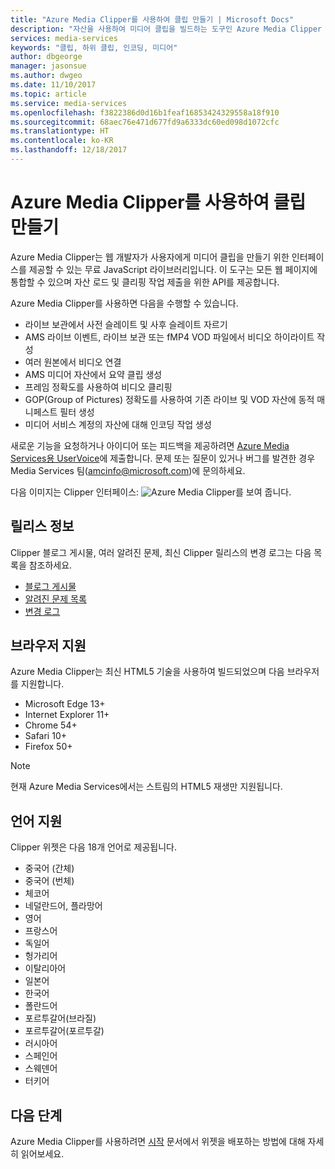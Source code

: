 ```yaml
---
title: "Azure Media Clipper를 사용하여 클립 만들기 | Microsoft Docs"
description: "자산을 사용하여 미디어 클립을 빌드하는 도구인 Azure Media Clipper 개요"
services: media-services
keywords: "클립, 하위 클립, 인코딩, 미디어"
author: dbgeorge
manager: jasonsue
ms.author: dwgeo
ms.date: 11/10/2017
ms.topic: article
ms.service: media-services
ms.openlocfilehash: f3822386d0d16b1feaf16853424329558a18f910
ms.sourcegitcommit: 68aec76e471d677fd9a6333dc60ed098d1072cfc
ms.translationtype: HT
ms.contentlocale: ko-KR
ms.lasthandoff: 12/18/2017
---
```

# <a name="create-clips-with-azure-media-clipper"></a>Azure Media Clipper를 사용하여 클립 만들기
Azure Media Clipper는 웹 개발자가 사용자에게 미디어 클립을 만들기 위한 인터페이스를 제공할 수 있는 무료 JavaScript 라이브러리입니다. 이 도구는 모든 웹 페이지에 통합할 수 있으며 자산 로드 및 클리핑 작업 제출을 위한 API를 제공합니다.

Azure Media Clipper를 사용하면 다음을 수행할 수 있습니다.
- 라이브 보관에서 사전 슬레이트 및 사후 슬레이트 자르기 
- AMS 라이브 이벤트, 라이브 보관 또는 fMP4 VOD 파일에서 비디오 하이라이트 작성 
- 여러 원본에서 비디오 연결 
- AMS 미디어 자산에서 요약 클립 생성 
- 프레임 정확도를 사용하여 비디오 클리핑 
- GOP(Group of Pictures) 정확도를 사용하여 기존 라이브 및 VOD 자산에 동적 매니페스트 필터 생성 
- 미디어 서비스 계정의 자산에 대해 인코딩 작업 생성

새로운 기능을 요청하거나 아이디어 또는 피드백을 제공하려면 [Azure Media Services용 UserVoice](http://aka.ms/amsvoice/)에 제출합니다. 문제 또는 질문이 있거나 버그를 발견한 경우 Media Services 팀(amcinfo@microsoft.com)에 문의하세요.

다음 이미지는 Clipper 인터페이스: ![Azure Media Clipper](media/media-services-azure-media-clipper-overview/media-services-azure-media-clipper-interface.PNG)를 보여 줍니다.

## <a name="release-notes"></a>릴리스 정보
Clipper 블로그 게시물, 여러 알려진 문제, 최신 Clipper 릴리스의 변경 로그는 다음 목록을 참조하세요.
- [블로그 게시물](https://azure.microsoft.com/blog/azure-media-clipper/)
- [알려진 문제 목록](https://amp.azure.net/libs/amc/latest/docs/known_issues.html)
- [변경 로그](https://amp.azure.net/libs/amc/latest/docs/changelog.html)

## <a name="browser-support"></a>브라우저 지원
Azure Media Clipper는 최신 HTML5 기술을 사용하여 빌드되었으며 다음 브라우저를 지원합니다.

- Microsoft Edge 13+
- Internet Explorer 11+
- Chrome 54+
- Safari 10+
- Firefox 50+

> [!NOTE]
> 현재 Azure Media Services에서는 스트림의 HTML5 재생만 지원됩니다.

## <a name="language-support"></a>언어 지원
Clipper 위젯은 다음 18개 언어로 제공됩니다.
- 중국어 (간체)
- 중국어 (번체)
- 체코어
- 네덜란드어, 플라망어
- 영어
- 프랑스어
- 독일어
- 헝가리어
- 이탈리아어
- 일본어
- 한국어
- 폴란드어
- 포르투갈어(브라질)
- 포르투갈어(포르투갈)
- 러시아어
- 스페인어
- 스웨덴어
- 터키어

## <a name="next-steps"></a>다음 단계
Azure Media Clipper를 사용하려면 [시작](media-services-azure-media-clipper-getting-started.md) 문서에서 위젯을 배포하는 방법에 대해 자세히 읽어보세요.
